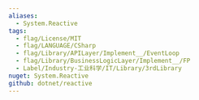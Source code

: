 ```yaml
---
aliases:
  - System.Reactive
tags:
  - flag/License/MIT
  - flag/LANGUAGE/CSharp
  - flag/Library/APILayer/Implement__/EventLoop
  - flag/Library/BusinessLogicLayer/Implement__/FP
  - Label/Industry-工业科学/IT/Library/3rdLibrary
nuget: System.Reactive
github: dotnet/reactive
---
```

